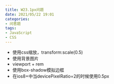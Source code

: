 ```yaml
---
title: W23.1px问题
date: 2021/05/22 19:01
categories: 
- 问答题
tags: 
- JavaScript
- CSS
---
```


- 使用css缩放，transform:scale(0.5)
- 使用背景图片
- viewport + rem
- 使用box-shadow模拟边框
- 在ios8+中当devicePixelRatio=2的时候使用0.5px